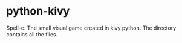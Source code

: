 # python-kivy
Spell-e. The small visual game created in kivy python.
The directory contains all the files.

